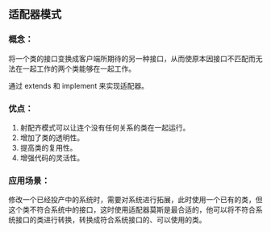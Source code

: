 适配器模式
--------------
### 概念：

将一个类的接口变换成客户端所期待的另一种接口，从而使原本因接口不匹配而无法在一起工作的两个类能够在一起工作。

通过 extends 和 implement 来实现适配器。

### 优点：

1. 射配齐模式可以让连个没有任何关系的类在一起运行。
2. 增加了类的透明性。
3. 提高类的复用性。
4. 增强代码的灵活性。


### 应用场景：

修改一个已经投产中的系统时，需要对系统进行拓展，此时使用一个已有的类，但这个类不符合系统中的接口，这时使用适配器莫斯是最合适的，他可以将不符合系统接口的类进行转换，转换成符合系统接口的、可以使用的类。